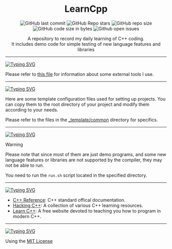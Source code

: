 <div align="center">
    <h1> LearnCpp </h1>
</div>

<div align="center">

![GitHub last commit](https://img.shields.io/github/last-commit/SStmtz/LearnCpp?style=for-the-badge&color=FFB1C8&logoColor=D9E0EE&labelColor=292324)
![GitHub Repo stars](https://img.shields.io/github/stars/Sstmtz/LearnCpp?style=for-the-badge&color=FFB686&logoColor=D9E0EE&labelColor=292324&logo=andela)
![GitHub repo size](https://img.shields.io/github/repo-size/Sstmtz/LearnCpp?style=for-the-badge&color=CAC992&logoColor=D9E0EE&labelColor=292324&logo=protondrive)
![GitHub code size in bytes](https://img.shields.io/github/languages/code-size/Sstmtz/LearnCpp?style=for-the-badge&labelColor=292324&color=CBA6F7)
![Github open issues](https://img.shields.io/github/issues/Sstmtz/LearnCpp?style=for-the-badge&labelColor=292324&color=D9E0EE)

</div>

<div align="center">
    <p>
        A repository to record my daily learning of C++ coding. <br/>
        It includes demo code for simple testing of new language features and libraries <br/>
    </p>
    <hr />
</div>

<a href="https://git.io/typing-svg">
    <img src="https://readme-typing-svg.herokuapp.com?font=Teko&size=30&pause=1000&color=1CF72C&background=342CFF00&vCenter=true&width=435&height=40&lines=Tools" alt="Typing SVG" />
</a>

Please refer to [this file](./_tools/REFERENCES.md) for information about some external tools I use.

---

<a href="https://git.io/typing-svg">
    <img src="https://readme-typing-svg.herokuapp.com?font=Teko&size=30&pause=1000&color=6F62BE&background=342CFF00&vCenter=true&width=435&height=40&lines=Template" alt="Typing SVG" /></a>

Here are some template configuration files used for setting up projects.
You can copy them to the root directory of your project and modify them according to your needs.

Please refer to the files in the [_template/common](./_template/common/) directory for specifics.

---

<a href="https://git.io/typing-svg">
    <img src="https://readme-typing-svg.herokuapp.com?font=Teko&size=30&pause=1000&color=57C6F7&background=342CFF00&vCenter=true&width=435&height=40&lines=How+to+use" alt="Typing SVG" />
</a>

> [!WARNING]
> Please note that since most of them are just demo programs, and some new language features or libraries are not supported by the compiler,
they may not be able to run.

You need to run the `run.sh` script located in the specified directory.

---

<a href="https://git.io/typing-svg">
    <img src="https://readme-typing-svg.herokuapp.com?font=Teko&size=30&pause=1000&color=42BE65&background=342CFF00&vCenter=true&width=435&height=40&lines=Resource+Lists" alt="Typing SVG" /></a>

- [C++ Reference](https://en.cppreference.com/w/): C++ standard offical documentation.
- [Hacking C++](https://hackingcpp.com/): A collection of various C++ learning resources.
- [Learn C++](https://www.learncpp.com/): A free website devoted to teaching you how to program in modern C++.

---

<a href="https://git.io/typing-svg">
    <img src="https://readme-typing-svg.herokuapp.com?font=Teko&size=30&pause=1000&color=C7B5F7&background=342CFF00&vCenter=true&width=435&height=40&lines=LICENSE" alt="Typing SVG" />
</a>

Using the [MIT License](LICENSE)

